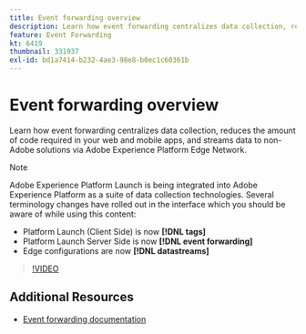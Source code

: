 ```yaml
---
title: Event forwarding overview
description: Learn how event forwarding centralizes data collection, reduces the amount of code required in your web and mobile apps, and streams data to non-Adobe solutions via Adobe Experience Platform Edge Network.
feature: Event Forwarding
kt: 6419
thumbnail: 331937
exl-id: bd1a7414-b232-4ae3-98e8-b0ec1c60361b
---
```

# Event forwarding overview

Learn how event forwarding centralizes data collection, reduces the amount of code required in your web and mobile apps, and streams data to non-Adobe solutions via Adobe Experience Platform Edge Network.

>[!NOTE]
>
>Adobe Experience Platform Launch is being integrated into Adobe Experience Platform as a suite of data collection technologies. Several terminology changes have rolled out in the interface which you should be aware of while using this content:
>
> * Platform Launch (Client Side) is now **[!DNL tags]** 
> * Platform Launch Server Side is now **[!DNL event forwarding]** 
> * Edge configurations are now **[!DNL datastreams]**

>[!VIDEO](https://video.tv.adobe.com/v/331937?quality=12&learn=on)

## Additional Resources

* [Event forwarding documentation](https://experienceleague.adobe.com/docs/experience-platform/tags/event-forwarding/overview.html)
